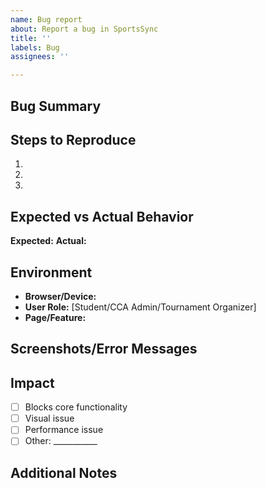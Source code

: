 ```yaml
---
name: Bug report
about: Report a bug in SportsSync
title: ''
labels: Bug
assignees: ''

---
```


## Bug Summary
<!-- Brief description of the bug -->

## Steps to Reproduce
1. 
2. 
3. 

## Expected vs Actual Behavior
**Expected:** 
**Actual:** 

## Environment
- **Browser/Device:** 
- **User Role:** [Student/CCA Admin/Tournament Organizer]
- **Page/Feature:** 

## Screenshots/Error Messages
<!-- Paste screenshots or error messages here -->

## Impact
- [ ] Blocks core functionality
- [ ] Visual issue
- [ ] Performance issue
- [ ] Other: ___________

## Additional Notes
<!-- Any other relevant information, links, or context -->
